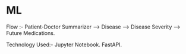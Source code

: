 # ML
Flow :-
Patient-Doctor Summarizer --> Disease --> Disease Severity --> Future Medications.

Technology Used:-
Jupyter Notebook.
FastAPI.
